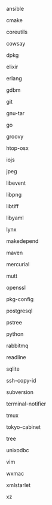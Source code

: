 ansible

cmake

coreutils

cowsay

dpkg

elixir

erlang

gdbm

git

gnu-tar

go

groovy

htop-osx

iojs

jpeg

libevent

libpng

libtiff

libyaml

lynx

makedepend

maven

mercurial

mutt

openssl

pkg-config

postgresql

pstree

python

rabbitmq

readline

sqlite

ssh-copy-id

subversion

terminal-notifier

tmux

tokyo-cabinet

tree

unixodbc

vim

wxmac

xmlstarlet

xz
